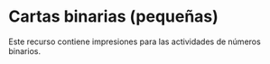 # Cartas binarias (pequeñas)

Este recurso contiene impresiones para las actividades de números binarios.